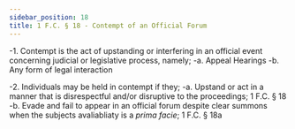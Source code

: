 ```yaml
---
sidebar_position: 18
title: 1 F.C. § 18 - Contempt of an Official Forum
---
```


-1. Contempt is the act of upstanding or interfering in an official event concerning judicial or legislative process, namely;
-a. Appeal Hearings
-b. Any form of legal interaction

-2. Individuals may be held in contempt if they;
-a. Upstand or act in a manner that is disrespectful and/or disruptive to the proceedings; 1 F.C. § 18
-b. Evade and fail to appear in an official forum despite clear summons when the subjects avaliabliaty is a *prima facie*; 1 F.C. § 18a

